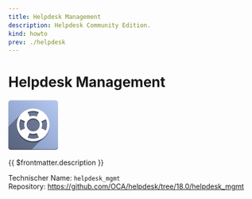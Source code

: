```yaml
---
title: Helpdesk Management
description: Helpdesk Community Edition.
kind: howto
prev: ./helpdesk
---
```


# Helpdesk Management

![](attachments/icons_oca_helpdesk_mgmt.png)

{{ $frontmatter.description }}

Technischer Name: `helpdesk_mgmt`\
Repository: <https://github.com/OCA/helpdesk/tree/18.0/helpdesk_mgmt>
